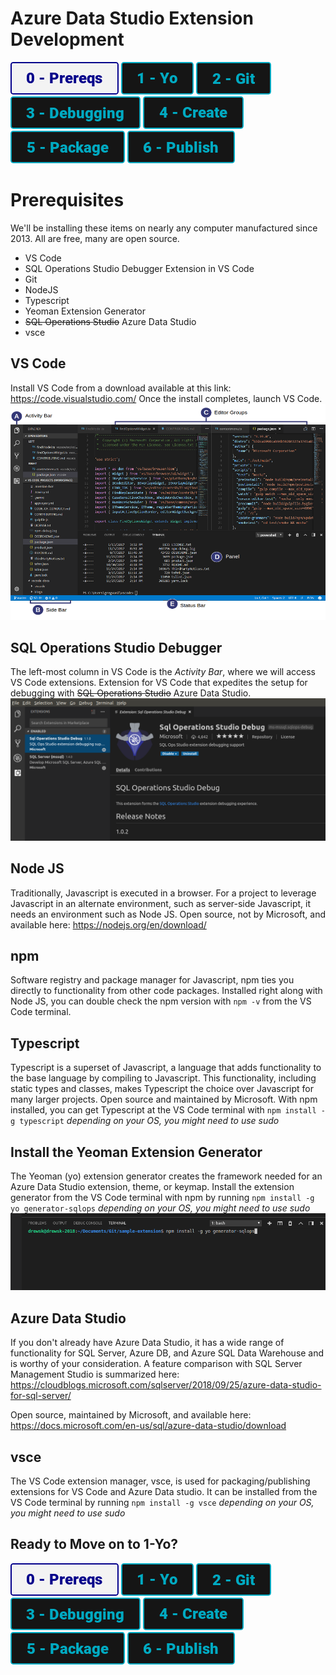 # Azure Data Studio Extension Development

[![Prereqs](/images/buttons2/button_prereqs.png)](0-Prereqs.md)
[![Prereqs](/images/buttons/button_yo.png)](1-Yo.md)
[![Prereqs](/images/buttons/button_git.png)](2-Git.md)
[![Prereqs](/images/buttons/button_debugging.png)](3-Debugging.md)
[![Prereqs](/images/buttons/button_create.png)](4-CodeCreate.md)
[![Prereqs](/images/buttons/button_package.png)](5-Package.md)
[![Prereqs](/images/buttons/button_publish.png)](6-Publish.md)

# Prerequisites
We'll be installing these items on nearly any computer manufactured since 2013.  All are free, many are open source.
- VS Code
- SQL Operations Studio Debugger Extension in VS Code
- Git
- NodeJS
- Typescript
- Yeoman Extension Generator
- ~~SQL Operations Studio~~ Azure Data Studio
- vsce


## VS Code
Install VS Code from a download available at this link: https://code.visualstudio.com/
Once the install completes, launch VS Code.
[![VS Code](/images/0/vscode_layout.png)](https://code.visualstudio.com/docs/getstarted/userinterface)


## SQL Operations Studio Debugger
The left-most column in VS Code is the *Activity Bar*, where we will access VS Code extensions.
Extension for VS Code that expedites the setup for debugging with ~~SQL Operations Studio~~ Azure Data Studio.
[![SOS Debugger](/images/0/vscode_extensions.png)](https://marketplace.visualstudio.com/items?itemName=ms-mssql.sqlops-debug)

## Node JS
Traditionally, Javascript is executed in a browser. For a project to leverage Javascript in an alternate environment, such as server-side Javascript, it needs an environment such as Node JS. 
Open source, not by Microsoft, and available here: https://nodejs.org/en/download/

## npm
Software registry and package manager for Javascript, npm ties you directly to functionality from other code packages. Installed right along with Node JS, you can double check the npm version with `npm -v` from the VS Code terminal.

## Typescript
Typescript is a superset of Javascript, a language that adds functionality to the base language by compiling to Javascript. This functionality, including static types and classes, makes Typescript the choice over Javascript for many larger projects.
Open source and maintained by Microsoft.
With npm installed, you can get Typescript at the VS Code terminal with `npm install -g typescript`
*depending on your OS, you might need to use sudo*

## Install the Yeoman Extension Generator 
The Yeoman (yo) extension generator creates the framework needed for an Azure Data Studio extension, theme, or keymap. 
Install the extension generator from the VS Code terminal with npm by running `npm install -g yo generator-sqlops`
*depending on your OS, you might need to use sudo*
![Install Yo](/images/0/install_yo.png)


## Azure Data Studio
If you don't already have Azure Data Studio, it has a wide range of functionality for SQL Server, Azure DB, and Azure SQL Data Warehouse and is worthy of your consideration.
A feature comparison with SQL Server Management Studio is summarized here: https://cloudblogs.microsoft.com/sqlserver/2018/09/25/azure-data-studio-for-sql-server/

Open source, maintained by Microsoft, and available here: https://docs.microsoft.com/en-us/sql/azure-data-studio/download


## vsce
The VS Code extension manager, vsce, is used for packaging/publishing extensions for VS Code and Azure Data studio.  It can be installed from the VS Code terminal by running `npm install -g vsce`
*depending on your OS, you might need to use sudo*

## Ready to Move on to 1-Yo?
[![Prereqs](/images/buttons2/button_prereqs.png)](0-Prereqs.md)
[![Prereqs](/images/buttons/button_yo.png)](1-Yo.md)
[![Prereqs](/images/buttons/button_git.png)](2-Git.md)
[![Prereqs](/images/buttons/button_debugging.png)](3-Debugging.md)
[![Prereqs](/images/buttons/button_create.png)](4-CodeCreate.md)
[![Prereqs](/images/buttons/button_package.png)](5-Package.md)
[![Prereqs](/images/buttons/button_publish.png)](6-Publish.md)
